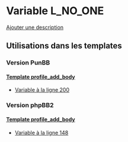 # Variable L_NO_ONE
[Ajouter une description](https://fa-tvars.appspot.com/var/L_NO_ONE)

## Utilisations dans les templates

### Version PunBB

#### [Template profile_add_body](punbb/profile_add_body.md)
* [Variable &agrave; la ligne 200](../punbb/profile_add_body.tpl#L200)

### Version phpBB2

#### [Template profile_add_body](subsilver/profile_add_body.md)
* [Variable &agrave; la ligne 148](../subsilver/profile_add_body.tpl#L148)